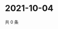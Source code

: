 # 2021-10-04

共 0 条

<!-- BEGIN -->
<!-- 最后更新时间 Mon Oct 04 2021 04:14:38 GMT+0800 (China Standard Time) -->

<!-- END -->
